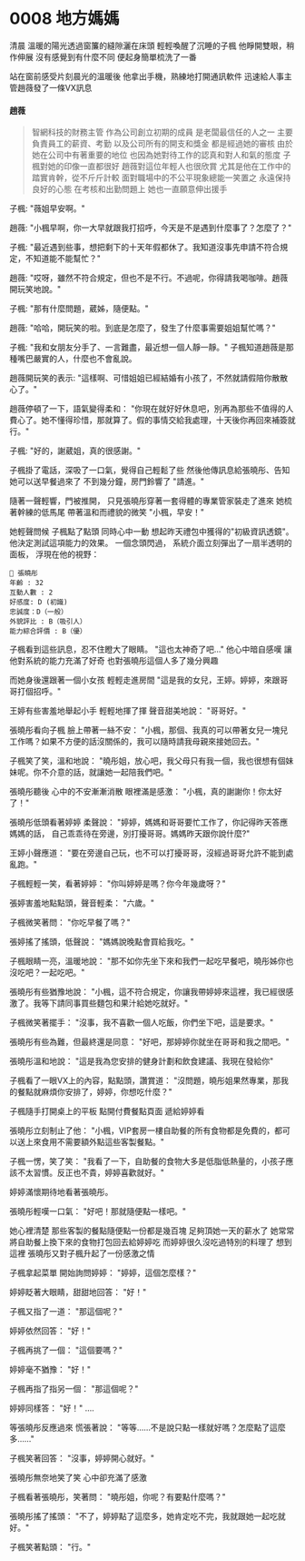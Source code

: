 # 0008 地方媽媽

清晨
溫暖的陽光透過窗簾的縫隙灑在床頭
輕輕喚醒了沉睡的子楓
他睜開雙眼，稍作伸展
沒有感覺到有什麼不同
便起身簡單梳洗了一番

站在窗前感受片刻晨光的溫暖後
他拿出手機，熟練地打開通訊軟件
迅速給人事主管趙薇發了一條VX訊息

#### 趙薇
>智網科技的財務主管
作為公司創立初期的成員
是老闆最信任的人之一
主要負責員工的薪資、考勤
以及公司所有的開支和獎金
都是經過她的審核
由於她在公司中有著重要的地位
也因為她對待工作的認真和對人和氣的態度
子楓對她的印像一直都很好
趙薇對這位年輕人也很欣賞
尤其是他在工作中的踏實肯幹，從不斤斤計較
面對職場中的不公平現象總能一笑置之
永遠保持良好的心態
在考核和出勤問題上
她也一直願意伸出援手
> 

子楓:
"薇姐早安啊。"

趙薇:
"小楓早啊，你一大早就跟我打招呼，今天是不是遇到什麼事了？怎麼了？"

子楓:
"最近遇到些事，想把剩下的十天年假都休了。我知道沒事先申請不符合規定，不知道能不能幫忙？"

趙薇:
"哎呀，雖然不符合規定，但也不是不行。不過呢，你得請我喝咖啡。趙薇開玩笑地說。"

子楓:
"那有什麼問題，葳姊，隨便點。"

趙薇:
"哈哈，開玩笑的啦。到底是怎麼了，發生了什麼事需要姐姐幫忙嗎？"

子楓:
"我和女朋友分手了、一言難盡，最近想一個人靜一靜。"
子楓知道趙薇是那種嘴巴嚴實的人，什麼也不會亂說。

趙薇開玩笑的表示:
"這樣啊、可惜姐姐已經結婚有小孩了，不然就請假陪你散散心了。"

趙薇停頓了一下，語氣變得柔和：
"你現在就好好休息吧，別再為那些不值得的人費心了。她不懂得珍惜，那就算了。假的事情交給我處理，十天後你再回來補簽就行。"

子楓:
"好的，謝葳姐，真的很感謝。"

子楓掛了電話，深吸了一口氣，覺得自己輕鬆了些
然後他傳訊息給張曉彤、告知她可以送早餐過來了
不到幾分鐘，房門鈴響了
"請進。"

隨著一聲輕響，門被推開，
只見張曉彤穿著一套得體的專業管家裝走了進來
她梳著幹練的低馬尾
帶著溫和而禮貌的微笑
"小楓，早安！"

她輕聲問候
子楓點了點頭
同時心中一動
想起昨天禮包中獲得的"初級資訊透鏡"。
他決定測試這項能力的效果。
一個念頭閃過，
系統介面立刻彈出了一扇半透明的面板，
浮現在他的視野：

```
📰 張曉彤
年齡 : 32
互動人數 : 2
好感度: D (初識)
忠誠度：D（一般）
外貌評比 : B（吸引人）
能力綜合評價 : B（優）
```

子楓看到這些訊息，忍不住瞪大了眼睛。
"這也太神奇了吧…"
他心中暗自感嘆
讓他對系統的能力充滿了好奇
也對張曉彤這個人多了幾分興趣

而她身後還跟著一個小女孩
輕輕走進房間
"這是我的女兒，王婷。婷婷，來跟哥哥打個招呼。"

王婷有些害羞地舉起小手
輕輕地揮了揮
聲音甜美地說：
"哥哥好。"

張曉彤看向子楓
臉上帶著一絲不安：
"小楓，那個、我真的可以帶著女兒一塊兒工作嗎？如果不方便的話沒關係的，我可以隨時請我母親來接她回去。"

子楓笑了笑，溫和地說：
"曉彤姐，放心吧，我父母只有我一個，我也很想有個妹妹呢。你不介意的話，就讓她一起陪我們吧。"

張曉彤聽後
心中的不安漸漸消散
眼裡滿是感激：
"小楓，真的謝謝你！你太好了！"

張曉彤低頭看著婷婷
柔聲說：
"婷婷，媽媽和哥哥要忙工作了，你記得昨天答應媽媽的話，
自己乖乖待在旁邊，別打擾哥哥。媽媽昨天跟你說什麼?"

王婷小聲應道：
"要在旁邊自己玩，也不可以打擾哥哥，沒經過哥哥允許不能到處亂跑。"

子楓輕輕一笑，看著婷婷：
"你叫婷婷是嗎？你今年幾歲呀？"

張婷害羞地點點頭，聲音輕柔：
"六歲。"

子楓微笑著問：
"你吃早餐了嗎？"

張婷搖了搖頭，低聲說：
"媽媽說晚點會買給我吃。"

子楓眼睛一亮，溫暖地說：
"那不如你先坐下來和我們一起吃早餐吧，曉彤姊你也沒吃吧？一起吃吧。"

張曉彤有些猶豫地說：
"小楓，這不符合規定，你讓我帶婷婷來這裡，我已經很感激了。我等下請同事買些麵包和果汁給她吃就好。"

子楓微笑著擺手：
"沒事，我不喜歡一個人吃飯，你們坐下吧，這是要求。"

張曉彤有些為難，但最終還是同意：
"好吧，那婷婷你就坐在哥哥和我之間吧。"

張曉彤溫和地說：
"這是我為您安排的健身計劃和飲食建議、我現在發給你"

子楓看了一眼VX上的內容，點點頭，讚賞道：
"沒問題，曉彤姐果然專業，那我的餐點就麻煩你安排了，婷婷，你想吃什麼？"

子楓隨手打開桌上的平板
點開付費餐點頁面
遞給婷婷看

張曉彤立刻制止了他：
"小楓，VIP套房一樓自助餐的所有食物都是免費的，都可以送上來食用不需要額外點這些客製餐點。"

子楓一愣，笑了笑：
"我看了一下，自助餐的食物大多是低脂低熱量的，小孩子應該不太習慣。反正也不貴，婷婷喜歡就好。"

婷婷滿懷期待地看著張曉彤。

張曉彤輕嘆一口氣：
"好吧！那就隨便點一樣吧。"

她心裡清楚
那些客製的餐點隨便點一份都是幾百塊
足夠頂她一天的薪水了
她常常將自助餐上換下來的食物打包回去給婷婷吃
而婷婷很久沒吃過特別的料理了
想到這裡
張曉彤又對子楓升起了一份感激之情

子楓拿起菜單
開始詢問婷婷：
"婷婷，這個怎麼樣？"

婷婷眨著大眼睛，甜甜地回答：
"好！"

子楓又指了一道：
"那這個呢？"

婷婷依然回答：
"好！"

子楓再挑了一個：
"這個要嗎？"

婷婷毫不猶豫：
"好！"

子楓再指了指另一個：
"那這個呢？"

婷婷同樣答：
"好！"
….

等張曉彤反應過來
慌張著說：
"等等……不是說只點一樣就好嗎？怎麼點了這麼多……"

子楓笑著回答：
"沒事，婷婷開心就好。"

張曉彤無奈地笑了笑
心中卻充滿了感激

子楓看著張曉彤，笑著問：
"曉彤姐，你呢？有要點什麼嗎？"

張曉彤搖了搖頭：
"不了，婷婷點了這麼多，她肯定吃不完，我就跟她一起吃就好。"

子楓笑著點頭：
"行。"